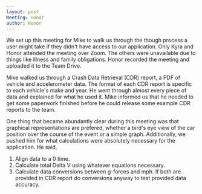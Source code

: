 ```yaml
---
layout: post
Meeting: Honor
author: Honor
---
```


We set up this meeting for Mike to walk us through the though process a user might take if they didn't have access to our application. Only Kyra and Honor attended the meeting over Zoom. The others were unavailable due to things like illness and family obligations. Honor recorded the meeting and uploaded it to the Team Drive.

Mike walked us through a Crash Data Retrieval (CDR) report, a PDF of vehicle and accelerometer data. The format of each CDR report is specific to each vehicle's make and year. He went through almost every piece of data and explained for what he used it. Mike informed us that he needed to get some paperwork finished before he could release some example CDR reports to the team. 

One thing that became abundantly clear during this meeting was that graphical representations are prefered, whether a bird's eye view of the car position over the course of the event or a simple graph. Additionally, we pushed him for what calculations were absolutely necessary for the application. He said,
<ol>
  <li>Align data to a 0 time.</li>
  <li>Calculate total Delta V using whatever equations necessary.</li>
  <li>Calculate data conversions between g-forces and mph. If both are provided in CDR report do conversions anyway to test provided data accuracy.</li>
</ol>
